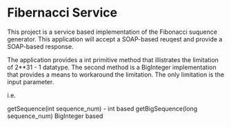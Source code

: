 Fibernacci Service
==========
This project is a service based implementation of the Fibonacci suquence generator.  This application will accept a SOAP-based reuqest and provide a SOAP-based response.

The application provides a int primitive method that illistrates the limitation of 2**31 - 1 datatype.   The second method is a BigInteger implementation that provides a means to workaround the limitation.  The only limitation is the input parameter.  

i.e. 

getSequence(int sequence_num) - int based
getBigSequence(long sequence_num) BigInteger based
